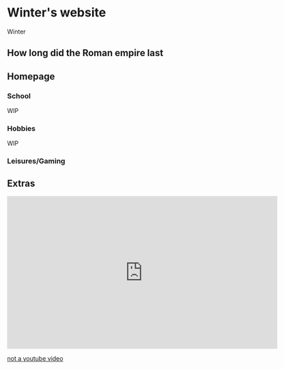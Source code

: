 # Winter's website
Winter
## How long did the Roman empire last

## Homepage

### School
WIP

### Hobbies
WIP

### Leisures/Gaming

## Extras
<iframe width="633" height="357" src="https://www.youtube.com/embed/fhTcP9terj0" title="The History of Ancient Rome - Every Month (753 BC - AD 476)" frameborder="0" allow="accelerometer; autoplay; clipboard-write; encrypted-media; gyroscope; picture-in-picture; web-share" allowfullscreen></iframe>

[not a youtube video](https://www.youtube.com/watch?v=dQw4w9WgXcQ)
